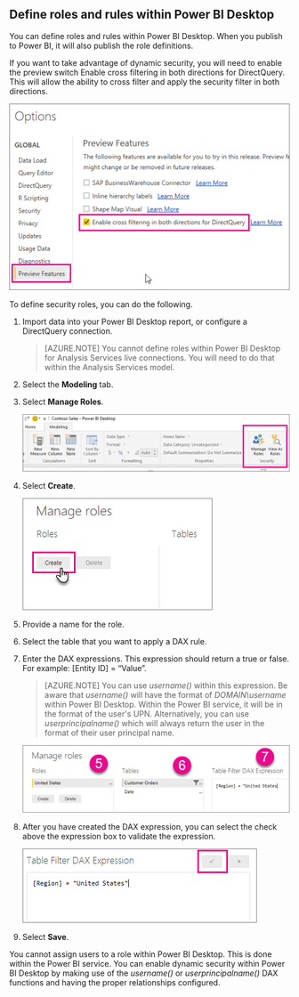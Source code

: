 ## Define roles and rules within Power BI Desktop

You can define roles and rules within Power BI Desktop. When you publish to Power BI, it will also publish the role definitions.

If you want to take advantage of dynamic security, you will need to enable the preview switch Enable cross filtering in both directions for DirectQuery. This will allow the ability to cross filter and apply the security filter in both directions.

![](./media/rls-desktop-define-roles/powerbi-desktop-preview-bi-directional-directquery.png)

To define security roles, you can do the following.

1.	Import data into your Power BI Desktop report, or configure a DirectQuery connection.

    > [AZURE.NOTE] You cannot define roles within Power BI Desktop for Analysis Services live connections. You will need to do that within the Analysis Services model.

2.	Select the **Modeling** tab.

3.	Select **Manage Roles**.

    ![](./media/rls-desktop-define-roles/powerbi-desktop-security.png)

4.	Select **Create**.

	![](./media/rls-desktop-define-roles/powerbi-desktop-security-create-role.png)

5.	Provide a name for the role. 
6.	Select the table that you want to apply a DAX rule.
7.	Enter the DAX expressions. This expression should return a true or false. For example: [Entity ID] = “Value”.

    > [AZURE.NOTE] You can use *username()* within this expression. Be aware that *username()* will have the format of *DOMAIN\username* within Power BI Desktop. Within the Power BI service, it will be in the format of the user's UPN. Alternatively, you can use *userprincipalname()* which will always return the user in the format of their user principal name.

    ![](./media/rls-desktop-define-roles/powerbi-desktop-security-create-rule.png)

8.	After you have created the DAX expression, you can select the check above the expression box to validate the expression.

    ![](./media/rls-desktop-define-roles/powerbi-desktop-security-validate-dax.png)

9.	Select **Save**.

You cannot assign users to a role within Power BI Desktop. This is done within the Power BI service. You can enable dynamic security within Power BI Desktop by making use of the *username()* or *userprincipalname()* DAX functions and having the proper relationships configured.